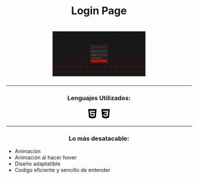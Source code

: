 <div align="center">
  <h1>Login Page<h1>
    <a href="https://jordanportafoliodeevidencias.com/proyectospersonales/loginpage.html"><img src="https://github.com/JordanMedinaOrtiz/LoginPage/blob/main/LoginPage.png" width="50%"></a>
</div>

---
<div align="center">
  <h3>Lenguajes Utilizados:</h3>
  <img src="https://github.com/vorillaz/devicons/blob/master/!PNG/html5.png">
  <img src="https://github.com/vorillaz/devicons/blob/master/!PNG/css3.png">
</div>
    
---
<div>
  <h3 align="center">Lo más desatacable: </div>
  <ul>
    <li>Animación</li>
    <li>Animación al hacer hover</li>
    <li>Diseño adaptatible</li>
    <li>Codigo eficiente y sencillo de entender</li>
  </ul>
<div>

